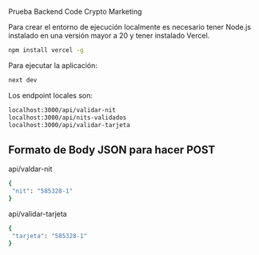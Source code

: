 Prueba Backend Code Crypto Marketing

Para crear el entorno de ejecución localmente es necesario tener Node.js instalado en una versión mayor a 20 y tener instalado Vercel.

```sh
npm install vercel -g
```

Para ejecutar la aplicación:

```sh
next dev
```

Los endpoint locales son:

```sh
localhost:3000/api/validar-nit
localhost:3000/api/nits-validados
localhost:3000/api/validar-tarjeta
```

## Formato de Body JSON para hacer POST
api/valdar-nit
```sh
{
 "nit": "585328-1"
}
```
api/validar-tarjeta
```sh
{
 "tarjeta": "585328-1"
}
```
